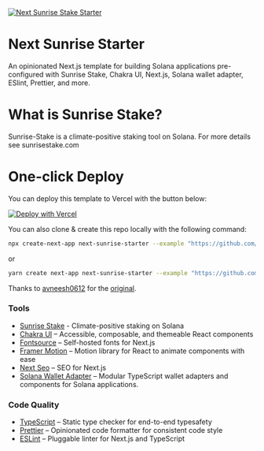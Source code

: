 <a href="https://next-solana-starter.vercel.app">
  <img alt="Next Sunrise Stake Starter" src="https://user-images.githubusercontent.com/76690419/215271811-8f916458-5a14-4a89-883a-64080e890c2d.svg">
</a>

   
# Next Sunrise Starter

An opinionated Next.js template for building Solana applications pre-configured with Sunrise Stake, Chakra UI, Next.js, Solana wallet adapter, ESlint, Prettier, and more.

# What is Sunrise Stake?

Sunrise-Stake is a climate-positive staking tool on Solana. For more details see sunrisestake.com

# One-click Deploy

You can deploy this template to Vercel with the button below:

[![Deploy with Vercel](https://vercel.com/button)](https://vercel.com/new/clone?repository-url=https%3A%2F%2Fgithub.com%2Fsunrise-stake%2Fnext-sunrise-starter)

You can also clone & create this repo locally with the following command:

```bash
npx create-next-app next-sunrise-starter --example "https://github.com/sunrise-stake/next-sunrise-starter"
```

or 

```bash
yarn create next-app next-sunrise-starter --example "https://github.com/sunrise-stake/next-sunrise-starter"
```


Thanks to [avneesh0612](https://github.com/avneesh0612) for the [original](https://github.com/avneesh0612/next-solana-starter).

### Tools

- [Sunrise Stake](https://www.sunrisestake.com/) - Climate-positive staking on Solana  
- [Chakra UI](https://chakra-ui.com/) – Accessible, composable, and themeable React components
- [Fontsource](https://fontsource.org/) – Self-hosted fonts for Next.js
- [Framer Motion](https://framer.com/motion) – Motion library for React to animate components with ease
- [Next Seo](https://npmjs.com/package/next-seo) – SEO for Next.js
- [Solana Wallet Adapter](https://github.com/solana-labs/wallet-adapter) – Modular TypeScript wallet adapters and components for Solana applications.

### Code Quality

- [TypeScript](https://www.typescriptlang.org/) – Static type checker for end-to-end typesafety
- [Prettier](https://prettier.io/) – Opinionated code formatter for consistent code style
- [ESLint](https://eslint.org/) – Pluggable linter for Next.js and TypeScript
